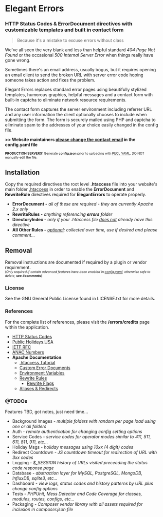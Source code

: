 # Elegant Errors

### HTTP Status Codes & ErrorDocument directives with customizable templates and built in contact form

> Because it's a mistake to excuse errors without class

We've all seen the very blank and less than helpful standard *404 Page Not Found* or the occasional *500 Internal Server Error* when things really have gone wrong.
 
Sometimes there's an email address, usually bogus, but it requires opening an email client to send the broken URL with server error code hoping someone takes action and fixes the problem.
  
Elegant Errors replaces standard error pages using beautifully stylized templates, humorous graphics, helpful messages and a contact form with built-in captcha to eliminate network resource requirements.

The contact form captures the server environment including referrer URL and any user information the client optionally chooses to include when submitting the form.  The form is securely mailed using PHP and captcha to eliminate spam to the addresses of your choice easily changed in the config file. 

__>> Website maintainers <u>please change the contact email</u> in the config.yaml file__

<span style="font-size:75%;"> __PRODUCTION SERVERS:__ Generate __config.json__ prior to uploading with [PECL YAML](http://php.net/manual/en/book.yaml.php), DO NOT manually edit the file.</span>


## Installation

Copy the required directives the root level **.htaccess** file into your website's main folder <u>.htaccess</u> in order to enable the __ErrorDocument__ and __RewriteRule__ directives required for __ElegantErrors__ to operate properly.

+ __ErrorDocument -__ *all of these are required - they are currently Apache 2.x only*
+ __RewriteRules -__ *anything referencing __errors__ folder*
+ __DirectoryIndex -__ *only if your .htaccess file <u>does not</u> already have this directive*
+ __All Other Rules -__ *<u>optional</u>: collected over time, use if desired and please comment...*

## Removal

Removal instructions are documented if required by a plugin or vendor requirement.<br />
<span style="font-size:75%;">(*Only required if certain advanced features have been enabled in <u>config.yaml</u>, otherwise safe to delete, __see #comments__*)</span>

### License
See the GNU General Public License found in LICENSE.txt for more details.  
  
### References
For the complete list of references, please visit the __/errors/credits__ page within the application.
+ [HTTP Status Codes](https://en.wikipedia.org/wiki/Public_holidays_in_the_United_States)
+ [Public Holidays USA](https://en.wikipedia.org/wiki/Public_holidays_in_the_United_States)
+ [IETF RFC](https://www.ietf.org/rfc.html)
+ [ANAC Numbers](https://en.wikipedia.org/wiki/Automatic_number_announcement_circuit#ANAC_numbers)
+ __Apache Documentation__
  + [.htaccess Tutorial](http://httpd.apache.org/docs/current/howto/htaccess.html)
  + [Custom Error Documents](https://httpd.apache.org/docs/2.4/custom-error.html)
  + [Environment Variables](https://httpd.apache.org/docs/2.2/env.html)
  + [Rewrite Rules](http://httpd.apache.org/docs/2.2/mod/mod_rewrite.html)
    + [Rewrite Flags](https://httpd.apache.org/docs/2.4/rewrite/flags.html)    
  + [Aliases & Redirects](https://httpd.apache.org/docs/2.2/mod/mod_alias.html)

### @TODOs

Features TBD, got notes, just need time...

+ Background Images - *multiple folders with random per page load using one or all folders*
+ Auth - *remote authentication for changing config setting options*
+ Service Codes - *service codes for operator modes similar to 411, 511, 611, 811, 911, etc...*
+ Holiday Msgs - *holiday messages using 10xx (4 digit) codes*
+ Redirect Countdown - *JS countdown timeout for redirection of URL with 3xx codes*
+ Logging - *$_SESSION history of URLs visited preceeding the status code response page*
+ Database - *abstraction layer for MySQL, PostgreSQL, MongoDB, InfluxDB, sqlite3, etc...*
+ Dashboard - *view logs, status codes and history patterns by URL plus change config options*
+ Tests - *PHPUnit, Mess Detector and Code Coverage for classes, modules, routes, configs, etc...*
+ Packaging - *Composer vendor library with all assets required for inclusion in composer.json file*

  